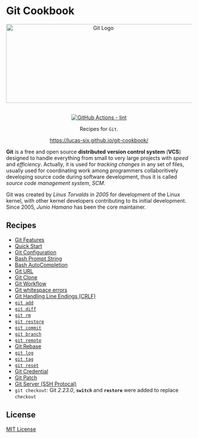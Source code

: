 # Git Cookbook

<section align="center">
  <img src="https://lucas-six.github.io/git-cookbook/img/git-logo.png"
    alt="Git Logo" width="512" height="214" style="text-align:center;" title="Git Logo">
  <br><br>
  <p>
    <a href="https://github.com/lucas-six/git-cookbook/actions/workflows/lint.yml">
      <img src="https://github.com/lucas-six/git-cookbook/actions/workflows/lint.yml/badge.svg"
      alt="GitHub Actions - lint" style="max-width:100%;">
    </a>
  </p>
  <p>Recipes for <code>Git</code>.</p>
  <p><a href="https://lucas-six.github.io/git-cookbook/">https://lucas-six.github.io/git-cookbook/</a></p>
</section>

**Git** is a free and open source **distributed** **version control system** (**VCS**) designed
to handle everything from small to very large projects with *speed* and *efficiency*.
Actually, it is used for *tracking changes* in any set of files,
usually used for coordinating work among programmers collaboritively developing source code
during software development, thus it is called *source code management system*, *SCM*.

Git was created by *Linus Torvalds* in *2005* for development of the Linux kernel,
with other kernel developers contributing to its initial development.
Since 2005, *Junio Hamano* has been the core maintainer.

## Recipes

- [Git Features](https://lucas-six.github.io/git-cookbook/recipes/features)
- [Quick Start](https://lucas-six.github.io/git-cookbook/recipes/quickstart)
- [Git Configuration](https://lucas-six.github.io/git-cookbook/recipes/git_config)
- [Bash Prompt String](https://lucas-six.github.io/git-cookbook/recipes/bash_prompt)
- [Bash AutoCompletion](https://lucas-six.github.io/git-cookbook/recipes/bash_autocompletion)
- [Git URL](https://lucas-six.github.io/git-cookbook/recipes/git_url)
- [Git Clone](https://lucas-six.github.io/git-cookbook/recipes/git_clone)
- [Git Workflow](https://lucas-six.github.io/git-cookbook/recipes/git_workflow)
- [Git whitespace errors](https://lucas-six.github.io/git-cookbook/recipes/git_whitespace_errors)
- [Git Handling Line Endings (CRLF)](https://lucas-six.github.io/git-cookbook/recipes/git_line_endings)
- [`git add`](https://lucas-six.github.io/git-cookbook/recipes/git_add)
- [`git diff`](https://lucas-six.github.io/git-cookbook/recipes/git_diff)
- [`git rm`](https://lucas-six.github.io/git-cookbook/recipes/git_rm)
- [`git restore`](https://lucas-six.github.io/git-cookbook/recipes/git_restore)
- [`git commit`](https://lucas-six.github.io/git-cookbook/recipes/git_commit)
- [`git branch`](https://lucas-six.github.io/git-cookbook/recipes/git_branch)
- [`git remote`](https://lucas-six.github.io/git-cookbook/recipes/git_remote)
- [Git Rebase](https://lucas-six.github.io/git-cookbook/recipes/git_rebase)
- [`git log`](https://lucas-six.github.io/git-cookbook/recipes/git_log)
- [`git tag`](https://lucas-six.github.io/git-cookbook/recipes/git_tag)
- [`git reset`](https://lucas-six.github.io/git-cookbook/recipes/git_reset)
- [Git Credential](https://lucas-six.github.io/git-cookbook/recipes/git_credential)
- [Git Patch](https://lucas-six.github.io/git-cookbook/recipes/git_patch)
- [Git Server (SSH Protocal)](https://lucas-six.github.io/git-cookbook/recipes/git_ssh_server)
- `git checkout`: Git *2.23.0*, **`switch`** and **`restore`** were added to replace `checkout`

## License

[MIT License](https://github.com/lucas-six/git-cookbook/blob/main/LICENSE)
